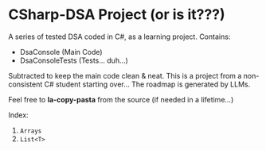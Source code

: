 # CSharp-DSA Project (or is it???)
A series of tested DSA coded in C#, as a learning project.
Contains:
- DsaConsole (Main Code)
- DsaConsoleTests (Tests... duh...)

Subtracted to keep the main code clean & neat.
This is a project from a non-consistent C# student starting over...
The roadmap is generated by LLMs.

Feel free to **la-copy-pasta** from the source (if needed in a lifetime...)

Index:
1. `Arrays`
2. `List<T>`
